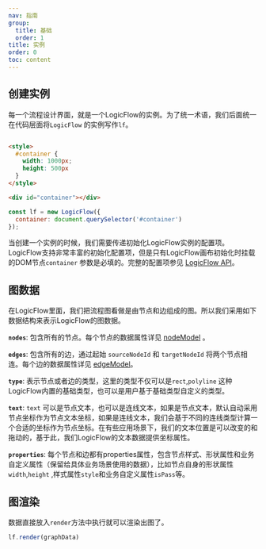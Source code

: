 ```yaml
---
nav: 指南
group:
  title: 基础
  order: 1
title: 实例
order: 0
toc: content
---
```


## 创建实例

每一个流程设计界面，就是一个LogicFlow的实例。为了统一术语，我们后面统一在代码层面将`LogicFlow`
的实例写作`lf`。

```html

<style>
  #container {
    width: 1000px;
    height: 500px
  }
</style>

<div id="container"></div>
```

```js
const lf = new LogicFlow({
  container: document.querySelector('#container')
});
```

当创建一个实例的时候，我们需要传递初始化LogicFlow实例的配置项。LogicFlow支持非常丰富的初始化配置项，但是只有LogicFlow画布初始化时挂载的DOM节点`container`
参数是必填的。完整的配置项参见 [LogicFlow API](../../api)。

## 图数据

在LogicFlow里面，我们把流程图看做是由节点和边组成的图。所以我们采用如下数据结构来表示LogicFlow的图数据。

<code id="graphData" src="../../../src/tutorial/basic/instance/graphData"></code>

**`nodes`**: 包含所有的节点。每个节点的数据属性详见 <a href="../../api/model/node-model#数据属性">
nodeModel</a> 。

**`edges`**: 包含所有的边，通过起始 `sourceNodeId` 和 `targetNodeId`
将两个节点相连。每个边的数据属性详见  <a href="../../api/model/edge-model#数据属性">edgeModel</a>。

**`type`**: 表示节点或者边的类型，这里的类型不仅可以是`rect`,`polyline`
这种LogicFlow内置的基础类型，也可以是用户基于基础类型自定义的类型。

**`text`**: `text`
可以是节点文本，也可以是连线文本，如果是节点文本，默认自动采用节点坐标作为节点文本坐标，如果是连线文本，我们会基于不同的连线类型计算一个合适的坐标作为节点坐标。在有些应用场景下，我们的文本位置是可以改变的和拖动的，基于此，我们LogicFlow的文本数据提供坐标属性。

**`properties`**:
每个节点和边都有properties属性，包含节点样式、形状属性和业务自定义属性（保留给具体业务场景使用的数据），比如节点自身的形状属性`width`,`height`
,样式属性`style`和业务自定义属性`isPass`等。

## 图渲染

数据直接放入`render`方法中执行就可以渲染出图了。

```js
lf.render(graphData)
```
